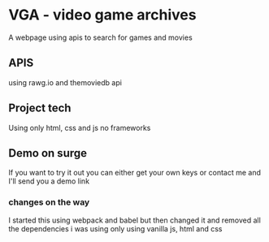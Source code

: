 # VGA - video game archives

A webpage using apis to search for games and movies

## APIS
using rawg.io and themoviedb api

## Project tech
Using only html, css and js no frameworks

## Demo on surge

If you want to try it out you can either get your own keys 
or contact me and I'll send you a demo link

### changes on the way
I started this using webpack and babel but then changed it 
and removed all the dependencies i was using only using 
vanilla js, html and css
